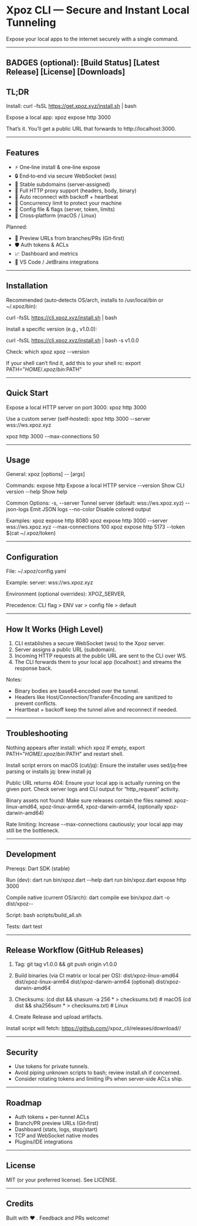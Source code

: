 # Xpoz CLI — Secure and Instant Local Tunneling

Expose your local apps to the internet securely with a single command.

------------------------------------------------------------
BADGES (optional):
[Build Status] [Latest Release] [License] [Downloads]
------------------------------------------------------------

## TL;DR

Install:
  curl -fsSL https://get.xpoz.xyz/install.sh | bash

Expose a local app:
  xpoz expose http 3000

That’s it. You’ll get a public URL that forwards to http://localhost:3000.

------------------------------------------------------------

## Features

- ⚡ One‑line install & one‑line expose
- 🔒 End‑to‑end via secure WebSocket (wss)
- 🎯 Stable subdomains (server‑assigned)
- 📡 Full HTTP proxy support (headers, body, binary)
- 🔁 Auto reconnect with backoff + heartbeat
- 🚦 Concurrency limit to protect your machine
- 🧩 Config file & flags (server, token, limits)
- 🧰 Cross‑platform (macOS / Linux)

Planned:
- 🧪 Preview URLs from branches/PRs (Git‑first)
- 🛡️ Auth tokens & ACLs
- 📈 Dashboard and metrics
- 🔌 VS Code / JetBrains integrations

------------------------------------------------------------

## Installation

Recommended (auto‑detects OS/arch, installs to /usr/local/bin or ~/.xpoz/bin):

  curl -fsSL https://cli.xpoz.xyz/install.sh | bash

Install a specific version (e.g., v1.0.0):

  curl -fsSL https://cli.xpoz.xyz/install.sh | bash -s v1.0.0

Check:
  which xpoz
  xpoz --version

If your shell can’t find it, add this to your shell rc:
  export PATH="$HOME/.xpoz/bin:$PATH"

------------------------------------------------------------

## Quick Start

Expose a local HTTP server on port 3000:
  xpoz  http 3000

Use a custom server (self‑hosted):
  xpoz  http 3000 --server wss://ws.xpoz.xyz

  xpoz  http 3000 --max-connections 50

------------------------------------------------------------

## Usage

General:
  xpoz <command> [options] -- [args]

Commands:
  expose http <port>      Expose a local HTTP service
  --version               Show CLI version
  --help                  Show help

Common Options:
  -s, --server <url>          Tunnel server (default: wss://ws.xpoz.xyz)
      --json-logs             Emit JSON logs
      --no-color              Disable colored output

Examples:
  xpoz expose http 8080
  xpoz expose http 3000 --server wss://ws.xpoz.xyz --max-connections 100
  xpoz expose http 5173 --token $(cat ~/.xpoz/token)

------------------------------------------------------------

## Configuration

File:
  ~/.xpoz/config.yaml

Example:
  server: wss://ws.xpoz.xyz


Environment (optional overrides):
  XPOZ_SERVER, 

Precedence:
  CLI flag > ENV var > config file > default

------------------------------------------------------------

## How It Works (High Level)

1) CLI establishes a secure WebSocket (wss) to the Xpoz server.
2) Server assigns a public URL (subdomain).
3) Incoming HTTP requests at the public URL are sent to the CLI over WS.
4) The CLI forwards them to your local app (localhost:<port>) and streams the response back.

Notes:
- Binary bodies are base64‑encoded over the tunnel.
- Headers like Host/Connection/Transfer‑Encoding are sanitized to prevent conflicts.
- Heartbeat + backoff keep the tunnel alive and reconnect if needed.

------------------------------------------------------------

## Troubleshooting

Nothing appears after install:
  which xpoz
  If empty, export PATH="$HOME/.xpoz/bin:$PATH" and restart shell.

Install script errors on macOS (cut/jq):
  Ensure the installer uses sed/jq‑free parsing or installs jq: brew install jq

Public URL returns 404:
  Ensure your local app is actually running on the given port.
  Check server logs and CLI output for “http_request” activity.

Binary assets not found:
  Make sure releases contain the files named:
  xpoz-linux-amd64, xpoz-linux-arm64, xpoz-darwin-arm64, (optionally xpoz-darwin-amd64)

Rate limiting:
  Increase --max-connections cautiously; your local app may still be the bottleneck.

------------------------------------------------------------

## Development

Prereqs:
  Dart SDK (stable)

Run (dev):
  dart run bin/xpoz.dart --help
  dart run bin/xpoz.dart expose http 3000

Compile native (current OS/arch):
  dart compile exe bin/xpoz.dart -o dist/xpoz-<os>-<arch>

Script:
  bash scripts/build_all.sh

Tests:
  dart test

------------------------------------------------------------

## Release Workflow (GitHub Releases)

1) Tag:
  git tag v1.0.0 && git push origin v1.0.0

2) Build binaries (via CI matrix or local per OS):
  dist/xpoz-linux-amd64
  dist/xpoz-linux-arm64
  dist/xpoz-darwin-arm64
  (optional) dist/xpoz-darwin-amd64

3) Checksums:
  (cd dist && shasum -a 256 * > checksums.txt)   # macOS
  (cd dist && sha256sum * > checksums.txt)       # Linux

4) Create Release and upload artifacts.

Install script will fetch:
  https://github.com/<owner>/xpoz_cli/releases/download/<tag>/<asset>

------------------------------------------------------------

## Security

- Use tokens for private tunnels.
- Avoid piping unknown scripts to bash; review install.sh if concerned.
- Consider rotating tokens and limiting IPs when server‑side ACLs ship.

------------------------------------------------------------

## Roadmap

- Auth tokens + per‑tunnel ACLs
- Branch/PR preview URLs (Git‑first)
- Dashboard (stats, logs, stop/start)
- TCP and WebSocket native modes
- Plugins/IDE integrations

------------------------------------------------------------

## License

MIT (or your preferred license). See LICENSE.

------------------------------------------------------------

## Credits

Built with ❤️ . Feedback and PRs welcome!
